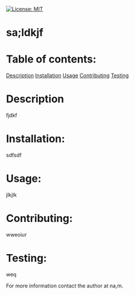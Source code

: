  [![License: MIT](https://img.shields.io/badge/License-MIT-yellow.svg)](https://opensource.org/licenses/MIT)
# sa;ldkjf 

# Table of contents:

[Description](#description)
[Installation](#installation)
[Usage](#usage)
[Contributing](#contributing)
[Testing](#testing)

# Description
fjdkf

# Installation: 
sdfsdf

# Usage:
jlkjlk

# Contributing:
wweoiur

# Testing:
weq

For more information contact the author at na,m.

